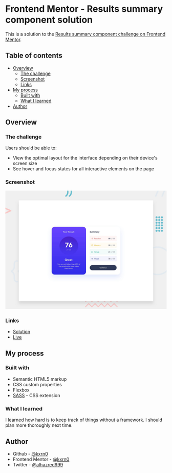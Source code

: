 # Frontend Mentor - Results summary component solution

This is a solution to the [Results summary component challenge on Frontend Mentor](https://www.frontendmentor.io/challenges/results-summary-component-CE_K6s0maV).

## Table of contents

- [Overview](#overview)
  - [The challenge](#the-challenge)
  - [Screenshot](#screenshot)
  - [Links](#links)
- [My process](#my-process)
  - [Built with](#built-with)
  - [What I learned](#what-i-learned)
- [Author](#author)

## Overview

### The challenge

Users should be able to:

- View the optimal layout for the interface depending on their device's screen size
- See hover and focus states for all interactive elements on the page

### Screenshot

![](./shot.jpg)

### Links

- [Solution](https://github.com/kxrn0/fem_results_summary_component/)
- [Live](https://kxrn0.github.io/fem_results_summary_component/)

## My process

### Built with

- Semantic HTML5 markup
- CSS custom properties
- Flexbox
- [SASS](https://sass-lang.com/) - CSS extension

### What I learned

I learned how hard is to keep track of things without a framework. I should plan more thoroughly next time.

## Author

- Github - [@kxrn0](https://github.com/kxrn0)
- Frontend Mentor - [@kxrn0](https://www.frontendmentor.io/profile/kxrn0)
- Twitter - [@alhazred999](https://www.twitter.com/alhazred999)
